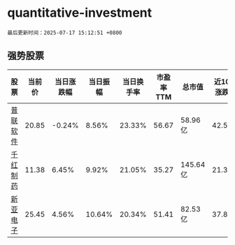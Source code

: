 # quantitative-investment

`最后更新时间：2025-07-17 15:12:51 +0800`

## 强势股票

|股票|当前价|当日涨跌幅|当日振幅|当日换手率|市盈率TTM|总市值|近10日涨跌幅|
|----|----|----|----|----|----|----|----|
|[普联软件](https://xueqiu.com/S/SZ300996)|20.85|-0.24%|8.56%|23.33%|56.67|58.96亿|42.52%|
|[千红制药](https://xueqiu.com/S/SZ002550)|11.38|6.45%|9.92%|21.05%|35.27|145.64亿|21.32%|
|[新亚电子](https://xueqiu.com/S/SH605277)|25.45|4.56%|10.64%|20.34%|51.41|82.53亿|37.87%|
